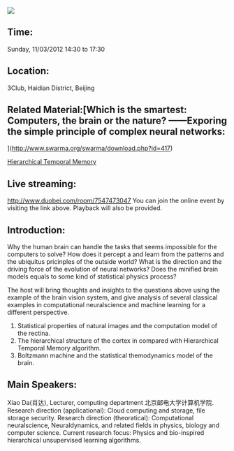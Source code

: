 ![
](http://www.swarma.org/UserFiles/Image/activity/Artificial_intelligence.jpg)

## Time:
Sunday,  11/03/2012
14:30 to 17:30

## Location:
3Club, Haidian District, Beijing

## Related Material:[Which is the smartest: Computers, the brain or the nature? ——Exporing the simple principle of complex neural networks:
](http://www.swarma.org/swarma/download.php?id=417)

[Hierarchical Temporal Memory](http://www.swarma.org/swarma/download.php?id=421)

## Live streaming:
<http://www.duobei.com/room/7547473047>
You can join the online event by visiting the link above. Playback will also be provided.

## Introduction:
Why the human brain can handle the tasks that seems impossible for the computers to solve? How does it percept a and learn from the patterns and the ubiquitus pricinples of the outside world? What is the direction and the driving force of the evolution of neural networks? Does the minified brain models equals to some kind of statistical physics process?

The host will bring thoughts and insights to the questions above using the example of the brain vision system, and give analysis of several classical examples in computational neuralscience and machine learning for a different perspective.

1. Statistical properties of natural images and the computation model of the rectina.
2. The hierarchical structure of the cortex in compared with Hierarchical Temporal Memory algorithm.
3. Boltzmann machine and the statistical themodynamics model of the brain.

## Main Speakers:
Xiao Da(肖达), Lecturer, computing department 北京邮电大学计算机学院.
Research direction (applicational): Cloud computing and storage, file storage security.
Research direction (theoratical): Computational neuralscience, Neuraldynamics, and related fields in physics, biology and computer science.
Current research focus: Physics and bio-inspired hierarchical unsupervised learning algorithms.

